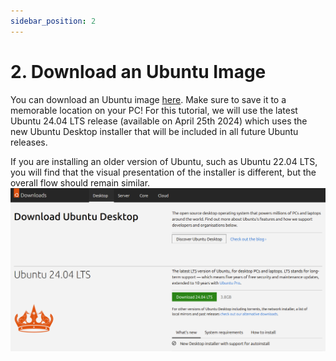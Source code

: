 ```yaml
---
sidebar_position: 2
---
```


# 2. Download an Ubuntu Image

You can download an Ubuntu image [here](https://ubuntu.com/download/desktop). Make sure to save it to a memorable location on your PC! For this tutorial, we will use the latest Ubuntu 24.04 LTS release (available on April 25th 2024) which uses the new Ubuntu Desktop installer that will be included in all future Ubuntu releases.

If you are installing an older version of Ubuntu, such as Ubuntu 22.04 LTS, you will find that the visual presentation of the installer is different, but the overall flow should remain similar.
![alt text](image.png)
